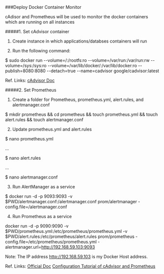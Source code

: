 ###Deploy Docker Container Monitor

cAdisor and Prometheus will be used to monitor the docker containers which are running on all instances

#####1. Set cAdvisor container

1. Create instance in which applications/databses containers will run

2. Run the following command:

$ sudo docker run --volume=/:/rootfs:ro --volume=/var/run:/var/run:rw --volume=/sys:/sys:ro --volume=/var/lib/docker/:/var/lib/docker:ro --publish=8080:8080 --detach=true --name=cadvisor google/cadvisor:latest

Ref. Links:
[cAdvisor Doc](https://github.com/google/cadvisor)

#####2. Set Prometheus

1. Create a folder for Prometheus, prometheus.yml, alert.rules, and alertmanager.conf

$ mkdir prometheus && cd prometheus && touch prometheus.yml && touch alert.rules && touch alertmanager.conf

2. Update prometheus.yml and alert.rules

$ nano prometheus.yml

...

$ nano alert.rules

...

$ nano alertmanager.conf

3. Run AlertManager as a service

$ docker run -d -p 9093:9093 -v $PWD/alertmanager.conf:/alertmanager.conf prom/alertmanager -config.file=/alertmanager.conf

4. Run Prometheus as a service

docker run -d -p 9090:9090 -v $PWD/prometheus.yml:/etc/prometheus/prometheus.yml -v $PWD/alert.rules:/etc/prometheus/alert.rules prom/prometheus -config.file=/etc/prometheus/prometheus.yml -alertmanager.url=http://192.168.59.103:9093

Note: The IP address http://192.168.59.103 is my Docker Host address.

Ref. Links:
[Official Doc](http://prometheus.io/docs/introduction/install/)
[Configuration Tutorial of cAdvisor and Prometheus](https://www.ctl.io/developers/blog/post/monitoring-docker-services-with-prometheus/)
